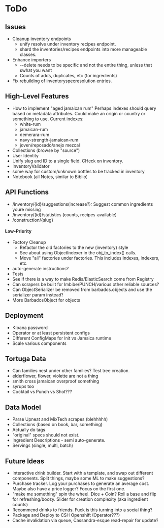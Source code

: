 ToDo
====

Issues
------
* Cleanup inventory endpoints
  * unify resolve under inventory recipes endpoint.
  * shard the inventories/recipes endpoints into more manageable classes.
* Enhance importers
  * --delete needs to be specific and not the entire thing, unless that swhat you want
  * Counts of adds, duplicates, etc (for ingredients)
* Fix rebuilding of inventoryspecresolution entries.

High-Level Features
-------------------
* How to implement "aged jamaican rum"
  Perhaps indexes should query based on metadata
  attributes. Could make an origin or country or
  something to use.
  Current indexes:
    * white-rum
    * jamaican-rum
    * demerara-rum
    * navy-strength-jamaican-rum
    * joven/reposado/anejo mezcal
* Collections (browse by "source")
* User Identity
* Unify slug and ID to a single field. CHeck on inventory.
* InventoryValidator
* some way for custom/unknown bottles to be tracked in inventory
* Notebook (all Notes, similar to Biblio)

API Functions
-------------
* /inventory/{id}/suggestions(increase?): Suggest common ingredients youre missing
* /inventory/{id}/statistics (counts, recipes-available)
* /construction/{slug}

#### Low-Priority
* Factory Cleanup
  * Refactor the old factories to the new (inventory) style
  * See about using ObjectIndexer in the obj_to_index() calls.
  * Move "all" factories under factories. This includes indexes, indexers, etc.
* auto-generate instructions?
* Tests 
* See if there is a way to make Redis/ElasticSearch come from Registry
* Can scrapers be built for Imbibe/PUNCH/various other reliable sources?
* Can ObjectSerializer be removed from barbados.objects and use the serializer param instead?
* More BarbadosObject for objects

Deployment
----------
* Kibana password
* Operator or at least persistent configs
* Different ConfigMaps for Init vs Jamaica runtime
* Scale various components

Tortuga Data
------------
* Can families nest under other families? Test tree creation.
* elderflower, flower, violette are not a thing
* smith cross jamaican overproof something
* syrups too
* Cocktail vs Punch vs Shot???

Data Model
----------
* Parse Upneat and MixTech scrapes (blehhhhh)
* Collections (based on book, bar, something)
* Actually do tags
* "original" specs should not exist.
* Ingredient Descriptions - semi auto-generate.
* Servings (single, multi, batch)

Future Ideas
------------
* Interactive drink builder. Start with a template, and swap out different
  components. Split things, maybe some ML to make suggestions?
* Purchase tracker. Log your purchases to generate an average cost. Maybe
  also have a price logger? Focus on the first one.
* "make me something" spin the wheel. Dice + Coin? Roll a base and 
  flip for refreshing/boozy. Slider for creation complexity (aka ingredient counts)
* Recommend drinks to friends. Fuck is this turning into a social thing?
* Package and Deploy to CSH Openshift (Operator???)
* Cache invalidation via queue, Cassandra-esque read-repair for update?
